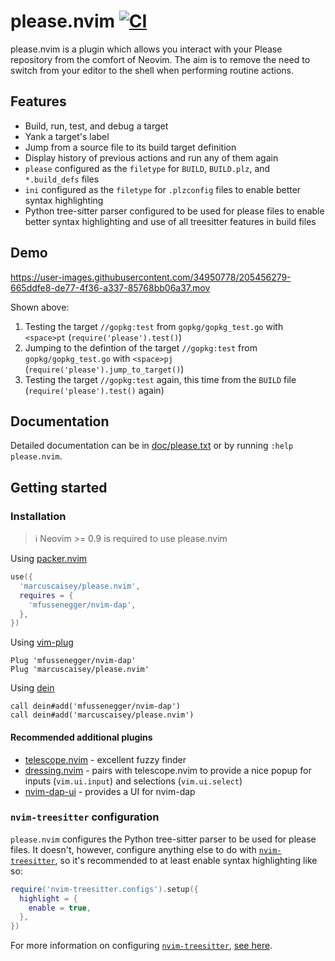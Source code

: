 # please.nvim [![CI](https://github.com/marcuscaisey/please.nvim/actions/workflows/ci.yaml/badge.svg)](https://github.com/marcuscaisey/please.nvim/actions/workflows/ci.yaml)
please.nvim is a plugin which allows you interact with your Please repository from the comfort of Neovim. The aim is to remove the need to switch from your editor to the shell when performing routine actions.

## Features
  * Build, run, test, and debug a target
  * Yank a target's label
  * Jump from a source file to its build target definition
  * Display history of previous actions and run any of them again
  * `please` configured as the `filetype` for `BUILD`, `BUILD.plz`, and `*.build_defs` files
  * `ini` configured as the `filetype` for `.plzconfig` files to enable better syntax highlighting
  * Python tree-sitter parser configured to be used for please files to enable better syntax
    highlighting and use of all treesitter features in build files

## Demo
https://user-images.githubusercontent.com/34950778/205456279-665ddfe8-de77-4f36-a337-85768bb06a37.mov

Shown above:
1. Testing the target `//gopkg:test` from `gopkg/gopkg_test.go` with `<space>pt` (`require('please').test()`)
2. Jumping to the defintion of the target `//gopkg:test` from `gopkg/gopkg_test.go` with `<space>pj` (`require('please').jump_to_target()`)
3. Testing the target `//gopkg:test` again, this time from the `BUILD` file (`require('please').test()` again)

## Documentation
Detailed documentation can be in [doc/please.txt](doc/please.txt) or by running `:help please.nvim`.

## Getting started
### Installation
> :information_source: Neovim >= 0.9 is required to use please.nvim

Using [packer.nvim](https://github.com/wbthomason/packer.nvim)
```lua
use({
  'marcuscaisey/please.nvim',
  requires = {
    'mfussenegger/nvim-dap',
  },
})
```

Using [vim-plug](https://github.com/junegunn/vim-plug)
```viml
Plug 'mfussenegger/nvim-dap'
Plug 'marcuscaisey/please.nvim'
```

Using [dein](https://github.com/Shougo/dein.vim)
```viml
call dein#add('mfussenegger/nvim-dap')
call dein#add('marcuscaisey/please.nvim')
```

#### Recommended additional plugins
- [telescope.nvim](https://github.com/nvim-telescope/telescope.nvim) - excellent fuzzy finder
- [dressing.nvim](https://github.com/stevearc/dressing.nvim) - pairs with telescope.nvim to
  provide a nice popup for inputs (`vim.ui.input`) and selections (`vim.ui.select`)
- [nvim-dap-ui](https://github.com/rcarriga/nvim-dap-ui) - provides a UI for nvim-dap

### `nvim-treesitter` configuration
`please.nvim` configures the Python tree-sitter parser to be used for please files. It doesn't,
however, configure anything else to do with
[`nvim-treesitter`](https://github.com/nvim-treesitter/nvim-treesitter), so it's recommended to at
least enable syntax highlighting like so:
```lua
require('nvim-treesitter.configs').setup({
  highlight = {
    enable = true,
  },
})
```

For more information on configuring [`nvim-treesitter`](https://github.com/nvim-treesitter/nvim-treesitter),
[see here](https://github.com/nvim-treesitter/nvim-treesitter#available-modules).
